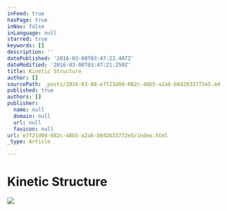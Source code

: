 ```yaml
---
inFeed: true
hasPage: true
inNav: false
inLanguage: null
starred: true
keywords: []
description: ''
datePublished: '2016-03-08T03:47:22.407Z'
dateModified: '2016-03-08T03:47:21.250Z'
title: Kinetic Structure
author: []
sourcePath: _posts/2016-03-08-e7f21d0d-082c-48b5-a2a6-b842633772e5.md
published: true
authors: []
publisher:
  name: null
  domain: null
  url: null
  favicon: null
url: e7f21d0d-082c-48b5-a2a6-b842633772e5/index.html
_type: Article

---
```

# Kinetic Structure
![](https://s3-us-west-2.amazonaws.com/the-grid-img/p/49978604ebf11ba1cb2642dbb4752363a6b3bd35.png)